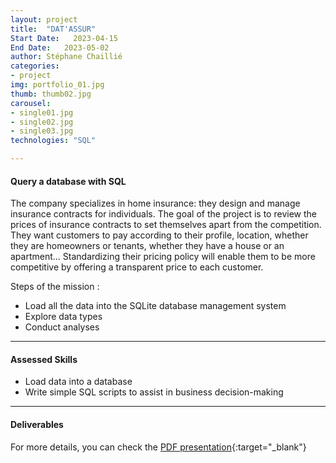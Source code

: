 ```yaml
---
layout: project
title:  "DAT'ASSUR"
Start Date:   2023-04-15
End Date:   2023-05-02
author: Stéphane Chaillié
categories:
- project
img: portfolio_01.jpg
thumb: thumb02.jpg
carousel:
- single01.jpg
- single02.jpg
- single03.jpg
technologies: "SQL"

---
```

#### Query a database with SQL
The company specializes in home insurance: they design and manage insurance contracts for individuals.
The goal of the project is to review the prices of insurance contracts to set themselves apart from the competition. They want customers to pay according to their profile, location, whether they are homeowners or tenants, whether they have a house or an apartment...
Standardizing their pricing policy will enable them to be more competitive by offering a transparent price to each customer.

Steps of the mission :
- Load all the data into the SQLite database management system
- Explore data types
- Conduct analyses
---
#### Assessed Skills
- Load data into a database
- Write simple SQL scripts to assist in business decision-making

---
####  Deliverables
For more details, you can check the [PDF presentation](https://stefch86.github.io/solid-jekyll-BIA/assets/Chaillie_Stephane_2_visualisations_042023.pdf){:target="_blank"}
